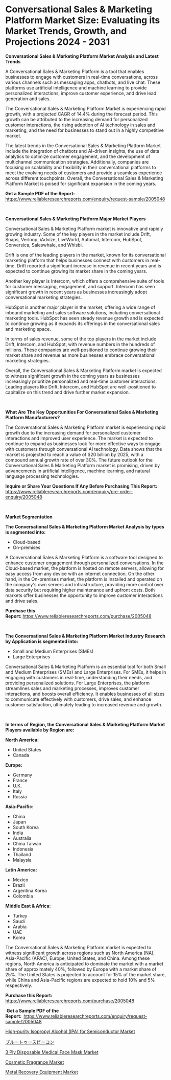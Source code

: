 <p><h1>Conversational Sales & Marketing Platform Market Size: Evaluating its Market Trends, Growth, and Projections 2024 - 2031</h1></p><p><strong>Conversational Sales & Marketing Platform Market Analysis and Latest Trends</strong></p>
<p><p>A Conversational Sales & Marketing Platform is a tool that enables businesses to engage with customers in real-time conversations, across various channels such as messaging apps, chatbots, and live chat. These platforms use artificial intelligence and machine learning to provide personalized interactions, improve customer experience, and drive lead generation and sales.</p><p>The Conversational Sales & Marketing Platform Market is experiencing rapid growth, with a projected CAGR of 14.4% during the forecast period. This growth can be attributed to the increasing demand for personalized customer interactions, the rising adoption of AI technology in sales and marketing, and the need for businesses to stand out in a highly competitive market.</p><p>The latest trends in the Conversational Sales & Marketing Platform Market include the integration of chatbots and AI-driven insights, the use of data analytics to optimize customer engagement, and the development of multichannel communication strategies. Additionally, companies are focusing on scalability and flexibility in their conversational platforms to meet the evolving needs of customers and provide a seamless experience across different touchpoints. Overall, the Conversational Sales & Marketing Platform Market is poised for significant expansion in the coming years.</p></p>
<p><strong>Get a Sample PDF of the Report:&nbsp;</strong> <a href="https://www.reliableresearchreports.com/enquiry/request-sample/2005048">https://www.reliableresearchreports.com/enquiry/request-sample/2005048</a></p>
<p>&nbsp;</p>
<p><strong>Conversational Sales & Marketing Platform Major Market Players</strong></p>
<p><p>Conversational Sales & Marketing Platform market is innovative and rapidly growing industry. Some of the key players in the market include Drift, Snaps, Verloop, iAdvize, LiveWorld, Automat, Intercom, HubSpot, Conversica, Saleswhale, and Whisbi.</p><p>Drift is one of the leading players in the market, known for its conversational marketing platform that helps businesses connect with customers in real-time. Drift reported a significant increase in revenue in recent years and is expected to continue growing its market share in the coming years.</p><p>Another key player is Intercom, which offers a comprehensive suite of tools for customer messaging, engagement, and support. Intercom has seen significant growth in recent years as businesses increasingly adopt conversational marketing strategies.</p><p>HubSpot is another major player in the market, offering a wide range of inbound marketing and sales software solutions, including conversational marketing tools. HubSpot has seen steady revenue growth and is expected to continue growing as it expands its offerings in the conversational sales and marketing space.</p><p>In terms of sales revenue, some of the top players in the market include Drift, Intercom, and HubSpot, with revenue numbers in the hundreds of millions. These companies are well-positioned to continue growing their market share and revenue as more businesses embrace conversational marketing strategies.</p><p>Overall, the Conversational Sales & Marketing Platform market is expected to witness significant growth in the coming years as businesses increasingly prioritize personalized and real-time customer interactions. Leading players like Drift, Intercom, and HubSpot are well-positioned to capitalize on this trend and drive further market expansion.</p></p>
<p>&nbsp;</p>
<p><strong>What Are The Key Opportunities For Conversational Sales & Marketing Platform Manufacturers?</strong></p>
<p><p>The Conversational Sales & Marketing Platform market is experiencing rapid growth due to the increasing demand for personalized customer interactions and improved user experience. The market is expected to continue to expand as businesses look for more effective ways to engage with customers through conversational AI technology. Data shows that the market is projected to reach a value of $20 billion by 2025, with a compound annual growth rate of over 30%. The future outlook for the Conversational Sales & Marketing Platform market is promising, driven by advancements in artificial intelligence, machine learning, and natural language processing technologies.</p></p>
<p><strong>Inquire or Share Your Questions If Any Before Purchasing This Report:</strong> <a href="https://www.reliableresearchreports.com/enquiry/pre-order-enquiry/2005048">https://www.reliableresearchreports.com/enquiry/pre-order-enquiry/2005048</a></p>
<p>&nbsp;</p>
<p><strong>Market Segmentation</strong></p>
<p><strong>The Conversational Sales & Marketing Platform Market Analysis by types is segmented into:</strong></p>
<p><ul><li>Cloud-based</li><li>On-premises</li></ul></p>
<p><p>A Conversational Sales & Marketing Platform is a software tool designed to enhance customer engagement through personalized conversations. In the Cloud-based market, the platform is hosted on remote servers, allowing for easy access from any device with an internet connection. On the other hand, in the On-premises market, the platform is installed and operated on the company's own servers and infrastructure, providing more control over data security but requiring higher maintenance and upfront costs. Both markets offer businesses the opportunity to improve customer interactions and drive sales.</p></p>
<p><strong>Purchase this Report:&nbsp;</strong><a href="https://www.reliableresearchreports.com/purchase/2005048">https://www.reliableresearchreports.com/purchase/2005048</a></p>
<p>&nbsp;</p>
<p><strong>The Conversational Sales & Marketing Platform Market Industry Research by Application is segmented into:</strong></p>
<p><ul><li>Small and Medium Enterprises (SMEs)</li><li>Large Enterprises</li></ul></p>
<p><p>Conversational Sales & Marketing Platform is an essential tool for both Small and Medium Enterprises (SMEs) and Large Enterprises. For SMEs, it helps in engaging with customers in real-time, understanding their needs, and providing personalized solutions. For Large Enterprises, the platform streamlines sales and marketing processes, improves customer interactions, and boosts overall efficiency. It enables businesses of all sizes to communicate effectively with customers, drive sales, and enhance customer satisfaction, ultimately leading to increased revenue and growth.</p></p>
<p>&nbsp;</p>
<p><strong>In terms of Region, the Conversational Sales & Marketing Platform Market Players available by Region are:</strong></p>
<p>
    <p> <strong> North America: </strong>
        <ul>
            <li>United States</li>
            <li>Canada</li>
        </ul>
        </p> 
    <p> <strong> Europe: </strong>
        <ul>
            <li>Germany</li>
            <li>France</li>
            <li>U.K.</li>
            <li>Italy</li>
            <li>Russia</li>
        </ul>
        </p> 
    <p> <strong> Asia-Pacific: </strong>
        <ul>
            <li>China</li>
            <li>Japan</li>
            <li>South Korea</li>
            <li>India</li>
            <li>Australia</li>
            <li>China Taiwan</li>
            <li>Indonesia</li>
            <li>Thailand</li>
            <li>Malaysia</li>
        </ul>
        </p> 
    <p> <strong> Latin America: </strong>
        <ul>
            <li>Mexico</li>
            <li>Brazil</li>
            <li>Argentina Korea</li>
            <li>Colombia</li>
        </ul>
        </p> 
    <p> <strong> Middle East & Africa: </strong>
        <ul>
            <li>Turkey</li>
            <li>Saudi</li>
            <li>Arabia</li>
            <li>UAE</li>
            <li>Korea</li>
        </ul>
    </p>
    </p>
<p><p>The Conversational Sales & Marketing Platform market is expected to witness significant growth across regions such as North America (NA), Asia-Pacific (APAC), Europe, United States, and China. Among these regions, North America is anticipated to dominate the market with a market share of approximately 40%, followed by Europe with a market share of 25%. The United States is projected to account for 15% of the market share, while China and Asia-Pacific regions are expected to hold 10% and 5% respectively.</p></p>
<p><strong>Purchase this Report: </strong><a href="https://www.reliableresearchreports.com/purchase/2005048">https://www.reliableresearchreports.com/purchase/2005048</a></p>
<p>&nbsp;<strong>Get a Sample PDF of the Report:&nbsp;&nbsp;</strong><a href="https://www.reliableresearchreports.com/enquiry/request-sample/2005048">https://www.reliableresearchreports.com/enquiry/request-sample/2005048</a></p>
<p><strong></strong></p>
<p><p><a href="https://issuu.com/reportprime-2/docs/high-purity-isopropyl-alcohol-ipa-for-semiconducto">High-purity Isopropyl Alcohol (IPA) for Semiconductor Market</a></p><p><a href="https://github.com/ycmtqqhvk3273/Market-Research-Report-List-1/blob/main/3861357185053.md">ブルートゥースビーコン</a></p><p><a href="https://github.com/okotobwrhuteie/Market-Research-Report-List-1/blob/main/3-ply-disposable-medical-face-mask-market.md">3 Ply Disposable Medical Face Mask Market</a></p><p><a href="https://view.publitas.com/reportprime-1/cosmetic-fragrance-market-size-growing-and-forecasted-for-period-from-2024-2031-and-provides-complete-market-analysis-of-this-market/">Cosmetic Fragrance Market</a></p><p><a href="https://meowing-canidae-761.notion.site/Metal-Recovery-Equipment-Market-Size-Focuses-on-Market-Dynamics-In-Depth-Analysis-and-Future-Projec-dda2684451ea4838a2a1c8751c55f44f">Metal Recovery Equipment Market</a></p></p>